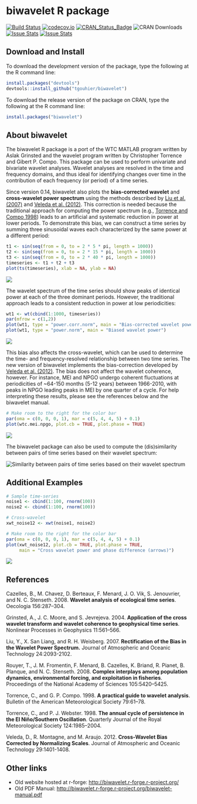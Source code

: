 <!-- README.md is generated from README.Rmd. Please edit that file -->
biwavelet R package
===================

[![Build Status](https://travis-ci.org/tgouhier/biwavelet.svg)](https://travis-ci.org/tgouhier/biwavelet) [![codecov.io](https://codecov.io/github/tgouhier/biwavelet/coverage.svg?branch=master)](https://codecov.io/github/tgouhier/biwavelet?branch=master) [![CRAN\_Status\_Badge](http://www.r-pkg.org/badges/version/biwavelet)](http://cran.r-project.org/package=biwavelet) ![CRAN Downloads](http://cranlogs-dev.r-pkg.org/badges/biwavelet) [![Issue Stats](http://issuestats.com/github/tgouhier/biwavelet/badge/pr)](http://issuestats.com/github/tgouhier/biwavelet) [![Issue Stats](http://issuestats.com/github/tgouhier/biwavelet/badge/issue)](http://issuestats.com/github/tgouhier/biwavelet)

Download and Install
--------------------

To download the development version of the package, type the following at the R command line:

``` r
install.packages("devtools")
devtools::install_github("tgouhier/biwavelet")
```

To download the release version of the package on CRAN, type the following at the R command line:

``` r
install.packages("biwavelet")
```

About biwavelet
---------------

The biwavelet R package is a port of the WTC MATLAB program written by Aslak Grinsted and the wavelet program written by Christopher Torrence and Gibert P. Compo. This package can be used to perform univariate and bivariate wavelet analyses. Wavelet analyses are resolved in the time and frequency domains, and thus ideal for identifying changes over time in the contribution of each frequency (or period) of a time series.

Since version 0.14, biwavelet also plots the **bias-corrected wavelet** and **cross-wavelet power spectrum** using the methods described by [Liu et al. (2007)](#Liu2007) and [Veleda et al. (2012)](#Veleda2012). This correction is needed because the traditional approach for computing the power spectrum (e.g., [Torrence and Compo 1998](#TorrenceCompo1998)) leads to an artificial and systematic reduction in power at lower periods. To demonstrate this bias, we can construct a time series by summing three sinusoidal waves each characterized by the same power at a different period:

``` r
t1 <- sin(seq(from = 0, to = 2 * 5 * pi, length = 1000))
t2 <- sin(seq(from = 0, to = 2 * 15 * pi, length = 1000))
t3 <- sin(seq(from = 0, to = 2 * 40 * pi, length = 1000))
timeseries <- t1 + t2 + t3
plot(ts(timeseries), xlab = NA, ylab = NA)
```

![](inst/webimg/README-ts_3x_sin-1.png)

The wavelet spectrum of the time series should show peaks of identical power at each of the three dominant periods. However, the traditional approach leads to a consistent reduction in power at low periodicities:

``` r
wt1 <- wt(cbind(1:1000, timeseries))
par(mfrow = c(1,2))
plot(wt1, type = "power.corr.norm", main = "Bias-corrected wavelet power")
plot(wt1, type = "power.norm", main = "Biased wavelet power")
```

![](inst/webimg/README-wt_bias-1.png)

This bias also affects the cross-wavelet, which can be used to determine the time- and frequency-resolved relationship between two time series. The new version of biwavelet implements the bias-correction developed by [Veleda et al. (2012)](#Veleda2012). The bias does not affect the wavelet coherence, however. For instance, MEI and NPGO undergo coherent fluctuations at periodicities of ~64-150 months (5-12 years) between 1966-2010, with peaks in NPGO leading peaks in MEI by one quarter of a cycle. For help interpreting these results, please see the references below and the biwavelet manual.

``` r
# Make room to the right for the color bar
par(oma = c(0, 0, 0, 1), mar = c(5, 4, 4, 5) + 0.1)
plot(wtc.mei.npgo, plot.cb = TRUE, plot.phase = TRUE)
```

![](inst/webimg/README-wtc_example-1.png)

<!-- Original image: ![MEI and NPGO wavelet coherence](inst/webimg/wtc.png) -->
The biwavelet package can also be used to compute the (dis)similarity between pairs of time series based on their wavelet spectrum:

![Similarity between pairs of time series based on their wavelet spectrum](inst/webimg/wclust.png)

Additional Examples
-------------------

``` r
# Sample time-series
noise1 <- cbind(1:100, rnorm(100))
noise2 <- cbind(1:100, rnorm(100))

# Cross-wavelet
xwt_noise12 <- xwt(noise1, noise2)

# Make room to the right for the color bar
par(oma = c(0, 0, 0, 1), mar = c(5, 4, 4, 5) + 0.1)
plot(xwt_noise12, plot.cb = TRUE, plot.phase = TRUE,
     main = "Cross wavelet power and phase difference (arrows)")
```

![](inst/webimg/README-xwt_example-1.png)

References
----------

<a id="Cazelles2008"/> Cazelles, B., M. Chavez, D. Berteaux, F. Menard, J. O. Vik, S. Jenouvrier, and N. C. Stenseth. 2008. **Wavelet analysis of ecological time series**. Oecologia 156:287–304.

<a id="Grinsted2004"/> Grinsted, A., J. C. Moore, and S. Jevrejeva. 2004. **Application of the cross wavelet transform and wavelet coherence to geophysical time series**. Nonlinear Processes in Geophysics 11:561–566.

<a id="Liu2007"/> Liu, Y., X. San Liang, and R. H. Weisberg. 2007. **Rectification of the Bias in the Wavelet Power Spectrum.** Journal of Atmospheric and Oceanic Technology 24:2093-2102.

<a id="Rouyer2008"/> Rouyer, T., J. M. Fromentin, F. Menard, B. Cazelles, K. Briand, R. Pianet, B. Planque, and N. C. Stenseth. 2008. **Complex interplays among population dynamics, environmental forcing, and exploitation in fisheries**. Proceedings of the National Academy of Sciences 105:5420–5425.

<a id="TorrenceCompo1998"/> Torrence, C., and G. P. Compo. 1998. **A practical guide to wavelet analysis**. Bulletin of the American Meteorological Society 79:61–78.

<a id="TorrenceWebster1998"/> Torrence, C., and P. J. Webster. 1998. **The annual cycle of persistence in the El Niño/Southern Oscillation**. Quarterly Journal of the Royal Meteorological Society 124:1985–2004.

<a id="Veleda2012"/> Veleda, D., R. Montagne, and M. Araujo. 2012. **Cross-Wavelet Bias Corrected by Normalizing Scales**. Journal of Atmospheric and Oceanic Technology 29:1401-1408.

Other links
-----------

-   Old website hosted at r-forge: <http://biwavelet.r-forge.r-project.org/>
-   Old PDF Manual: <http://biwavelet.r-forge.r-project.org/biwavelet-manual.pdf>

